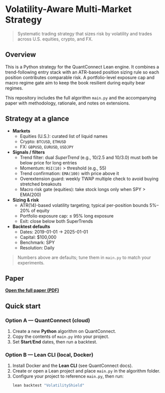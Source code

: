 # Volatility-Aware Multi-Market Strategy

> Systematic trading strategy that sizes risk by volatility and trades across U.S. equities, crypto, and FX.

## Overview

This is a Python strategy for the QuantConnect Lean engine. It combines a trend-following entry stack with an ATR-based position sizing rule so each position contributes comparable risk. A portfolio-level exposure cap and macro regime gate aim to keep the book resilient during equity bear regimes.

This repository includes the full algorithm `main.py` and the accompanying paper with methodology, rationale, and notes on extensions.

## Strategy at a glance

- **Markets**
  - Equities (U.S.): curated list of liquid names
  - Crypto: `BTCUSD`, `ETHUSD`
  - FX: `GBPUSD`, `EURUSD`, `USDJPY`
- **Signals / filters**
  - Trend filter: dual _SuperTrend_ (e.g., 10/2.5 and 10/3.0) must both be below price for long entries
  - Momentum: `RSI(10)` > threshold (e.g., 55)
  - Trend confirmation: `EMA(100)` with price above it
  - Overextension guard: weekly TWAP multiple check to avoid buying stretched breakouts
  - Macro risk gate (equities): take stock longs only when SPY > EMA(200)
- **Sizing & risk**
  - ATR(14)-based volatility targeting; typical per-position bounds 5%–20% of equity
  - Portfolio exposure cap: ≤ 95% long exposure
  - Exit: close below both SuperTrends
- **Backtest defaults**
  - Dates: 2019-01-01 → 2025-01-01
  - Capital: \$100,000
  - Benchmark: SPY
  - Resolution: Daily

> Numbers above are defaults; tune them in `main.py` to match your experiments.

## Paper

[**Open the full paper (PDF)**](Volatility_Aware_Strategy.pdf)

## Quick start

### Option A — QuantConnect (cloud)

1. Create a new **Python** algorithm on QuantConnect.
2. Copy the contents of `main.py` into your project.
3. Set **Start**/**End** dates, then run a backtest.

### Option B — Lean CLI (local, Docker)

1. Install Docker and the **Lean CLI** (see QuantConnect docs).
2. Create or open a Lean project and place `main.py` in the algorithm folder.
3. Configure your project to reference `main.py`, then run:
   ```bash
   lean backtest "VolatilityShield"
   ```

